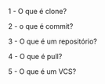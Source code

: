 1 - O que é clone?

2 - o que é commit?

3 - O que é um repositório?

4 - O que é pull?

5 - O que é um VCS?
